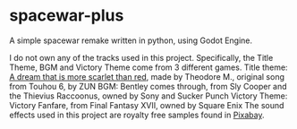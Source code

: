# spacewar-plus
A simple spacewar remake written in python, using Godot Engine.

I do not own any of the tracks used in this project. Specifically, the Title Theme, BGM and Victory Theme come from 3 different games. 
Title theme: [A dream that is more scarlet than red](https://www.youtube.com/watch?v=nZepIG-nl9k), made by Theodore M., original song from Touhou 6, by ZUN
BGM: Bentley comes through, from Sly Cooper and the Thievius Raccoonus, owned by Sony and Sucker Punch
Victory Theme: Victory Fanfare, from Final Fantasy XVII, owned by Square Enix
The sound effects used in this project are royalty free samples found in [Pixabay](https://pixabay.com/).
